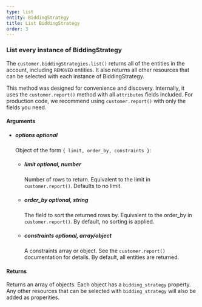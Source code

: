 ```yaml
---
type: list
entity: BiddingStrategy 
title: List BiddingStrategy 
order: 3
---
```


### List every instance of BiddingStrategy 


The `customer.biddingStrategies.list()` returns all of the entities in the account, including `REMOVED` entities. It also returns all other resources that can be selected with each instance of BiddingStrategy.

This method was designed for convenience and discovery. Internally, it uses the `customer.report()` method with all `attributes` fields included. For production code, we recommend using `customer.report()` with only the fields you need.


#### Arguments

- ##### options *optional*
    Object of the form `{ limit, order_by, constraints }`:
    - ##### limit *optional, number*
        Number of rows to return. Equivalent to the limit in `customer.report()`. Defaults to no limit.
    - ##### order_by *optional, string*
        The field to sort the returned rows by. Equivalent to the order_by in `customer.report()`. By default, no sorting is applied.
    - ##### constraints *optional, array/object*
        A constraints array or object. See the `customer.report()` documentation for details. By default, all entities are returned.


#### Returns

Returns an array of objects.
Each object has a `bidding_strategy` property. Any other resources that can be selected with `bidding_strategy` will also be added as properities.

